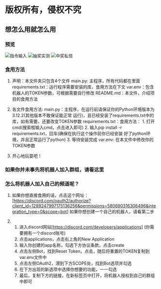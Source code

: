 # 版权所有，侵权不究

## 想怎么用就怎么用

### 预览
![指令输入](https://github.com/user-attachments/assets/26a023a5-4d33-4f68-b23a-964eaa32b2ce)
![抽奖实测](https://github.com/user-attachments/assets/561d2341-cb1b-44f0-a994-8a3af2b2003c)
![中奖私信](https://github.com/user-attachments/assets/c25dee90-3522-4422-b4d2-4a846cd5a85e)



### 食用方法

1. 声明：本文件夹只包含4个文件
    main.py: 主程序，所有代码都在里面
    requirements.txt：运行程序需要安装的库，食用方法在下文
    var.env：包含机器人的TOKEN参数，可根据需要自行修改
    README.md：本文件，介绍项目的食用方法

3. 各文件食用方法:
    main.py：主程序，在运行前请保证你的Python环境版本为3.12.2(其他版本不敢保证能正常
    运行)，且已经安装了requirements.txt中的库，如有需要，还要改变TOKEN参数
    requirements.txt：食用方法：
        1. 打开cmd(搜索框输入cmd，点击进入即可)
        2. 输入pip install -r requirements.txt，回车(确保在执行这个操作前你已经安装
        好了python环境，并且正常运行了python)
        3. 等待安装完成
    var.env: 在本文件中修改你的TOKEN参数

4. 开心地玩耍吧！

### 如果你并未事先将机器人加入群组，请看这里

### 怎么将机器人加入自己的频道呢？

1. 如果你想直接食用的话，点击这个网址：[https://discord.com/oauth2/authorize?client_id=1289247997175136256&permissions=580690316306496&integration_type=0&scope=bot]
如果你想创建一个自己的机器人，请看第二步

2. 1. 进入discord网站[https://discord.com/developers/applications]
        (你需要拥有一个discord账号)
   2. 点击applications，点击右上角的New Application
   3. 输入你创建的app名称，勾选下方协议条款，点击create
   4. 点击左侧Bot，找到Reset Token，点击，随后将重置的TOKEN复制到var.env文件中
   5. 点击左侧OAuth2，滑到下方SCOPE处，找到Bot选项并勾选
   6. 在下方出现的新选项中选择你想要的功能，一一勾选
   7. 最后，复制下方的链接，在新标签页中打开，将机器人授权到自己的群组中即可
